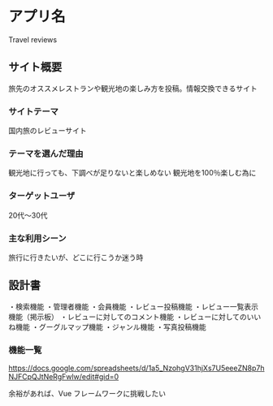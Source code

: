 # アプリ名
Travel reviews


## サイト概要
旅先のオススメレストランや観光地の楽しみ方を投稿。情報交換できるサイト


### サイトテーマ
国内旅のレビューサイト


### テーマを選んだ理由
観光地に行っても、下調べが足りないと楽しめない
観光地を100％楽しむ為に

### ターゲットユーザ
20代〜30代

### 主な利用シーン
旅行に行きたいが、どこに行こうか迷う時

## 設計書
・検索機能
・管理者機能
・会員機能
・レビュー投稿機能
・レビュー一覧表示機能（掲示板）
・レビューに対してのコメント機能
・レビューに対してのいいね機能
・グーグルマップ機能
・ジャンル機能
・写真投稿機能



### 機能一覧
<https://docs.google.com/spreadsheets/d/1a5_NzohgV31hjXs7U5eeeZN8p7hNJFCpQJtNeRgFwlw/edit#gid=0>

余裕があれば、Vue フレームワークに挑戦したい

